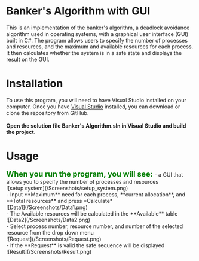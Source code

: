 # Banker's Algorithm with GUI
This is an implementation of the banker's algorithm, a deadlock avoidance algorithm used in operating systems, with a graphical user interface (GUI) built in C#. The program allows users to specify the number of processes and resources, and the maximum and available resources for each process. It then calculates whether the system is in a safe state and displays the result on the GUI.
# Installation
To use this program, you will need to have Visual Studio installed on your computer. Once you have [Visual Studio](https://visualstudio.microsoft.com/) installed, you can download or clone the repository from GitHub. <br /><br />
**Open the solution file Banker's Algorithm.sln in Visual Studio and build the project.**
# Usage
<span style="color:green;font-weight:700;font-size:20px">
When you run the program, you will see:
 </span>
- a GUI that allows you to specify the number of processes and resources<br />
![setup system](/Screenshots/setup_system.png)<br/>
- Input **Maximum** need for each process, **current allocation**, and **Total resources** and press *Calculate*<br/>
![Data1](/Screenshots/Data1.png)<br/>
- The Available resources will be calculated in the **Available** table<br/>
![Data2](/Screenshots/Data2.png)<br/>
- Select process number, resource number, and number of the selected resource from the drop down menu<br/>
![Request](/Screenshots/Request.png)<br/>
- If the **Request** is valid the safe sequence will be displayed<br/>
![Result](/Screenshots/Result.png)<br/>
